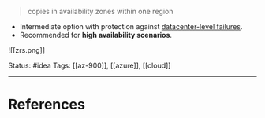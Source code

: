 > copies in availability zones within one region

- Intermediate option with protection against <u>datacenter-level failures</u>.
- Recommended for **high availability scenarios**.

![[zrs.png]]


Status: #idea
Tags: [[az-900]], [[azure]], [[cloud]]

---
# References